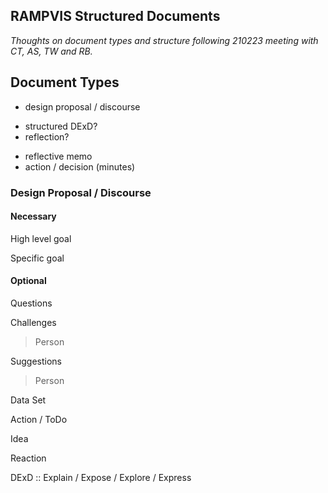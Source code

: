 ## RAMPVIS Structured Documents

_Thoughts on document types and structure following 210223 meeting with CT, AS, TW and RB._

## Document Types

 * design proposal / discourse
  - structured DExD?
  - reflection?
 * reflective memo
 * action / decision (minutes)

### Design Proposal / Discourse

#### Necessary

High level goal

Specific goal



#### Optional

Questions

Challenges

 > Person

Suggestions

 > Person

Data Set

Action / ToDo

Idea

Reaction

DExD :: Explain / Expose / Explore / Express 
